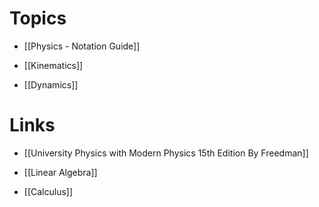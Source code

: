 # Topics
* [[Physics - Notation Guide]]

* [[Kinematics]]
* [[Dynamics]]

# Links
* [[University Physics with Modern Physics 15th Edition By Freedman]]

* [[Linear Algebra]]
* [[Calculus]]